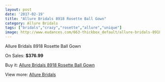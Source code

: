 ```yaml
---
layout: post
date: '2017-02-19'
title: "Allure Bridals 8918 Rosette Ball Gown"
category: Allure Bridals
tags: ["bridals","crazy","rosette","allure","unique"]
image: http://www.eudances.com/663-thickbox_default/allure-bridals-8918-rosette-ball-gown.jpg
---
```

Allure Bridals 8918 Rosette Ball Gown

On Sales: **$376.99**
<a href="https://www.eudances.com/en/allure-bridals/208-allure-bridals-8918-rosette-ball-gown.html"><amp-img layout="responsive" width="600" height="600" src="//www.eudances.com/663-thickbox_default/allure-bridals-8918-rosette-ball-gown.jpg" alt="Allure Bridals 8918 Rosette Ball Gown 0" /></a>
<a href="https://www.eudances.com/en/allure-bridals/208-allure-bridals-8918-rosette-ball-gown.html"><amp-img layout="responsive" width="600" height="600" src="//www.eudances.com/665-thickbox_default/allure-bridals-8918-rosette-ball-gown.jpg" alt="Allure Bridals 8918 Rosette Ball Gown 1" /></a>
<a href="https://www.eudances.com/en/allure-bridals/208-allure-bridals-8918-rosette-ball-gown.html"><amp-img layout="responsive" width="600" height="600" src="//www.eudances.com/664-thickbox_default/allure-bridals-8918-rosette-ball-gown.jpg" alt="Allure Bridals 8918 Rosette Ball Gown 2" /></a>

Buy it: [Allure Bridals 8918 Rosette Ball Gown](https://www.eudances.com/en/allure-bridals/208-allure-bridals-8918-rosette-ball-gown.html "Allure Bridals 8918 Rosette Ball Gown")

View more: [Allure Bridals](https://www.eudances.com/en/2-allure-bridals "Allure Bridals")